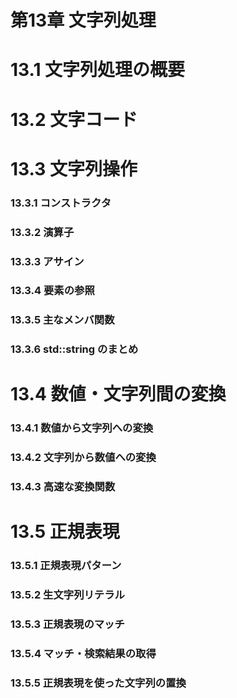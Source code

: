 # 第13章 文字列処理

# 13.1 文字列処理の概要

# 13.2 文字コード

# 13.3 文字列操作
### 13.3.1 コンストラクタ
### 13.3.2 演算子
### 13.3.3 アサイン
### 13.3.4 要素の参照
### 13.3.5 主なメンバ関数
### 13.3.6 std::string のまとめ

# 13.4 数値・文字列間の変換
### 13.4.1 数値から文字列への変換
### 13.4.2 文字列から数値への変換
### 13.4.3 高速な変換関数

# 13.5 正規表現
### 13.5.1 正規表現パターン
### 13.5.2 生文字列リテラル
### 13.5.3 正規表現のマッチ
### 13.5.4 マッチ・検索結果の取得
### 13.5.5 正規表現を使った文字列の置換
